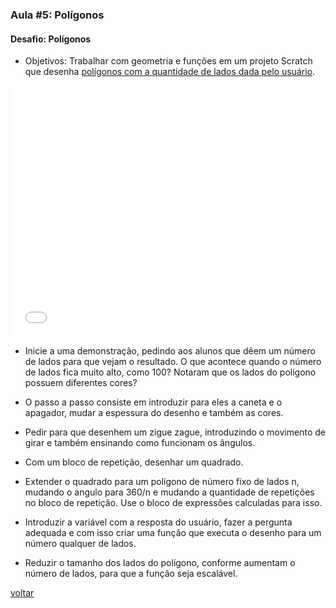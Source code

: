 ### Aula #5: Polígonos

#### Desafio: Polígonos

* Objetivos: Trabalhar com geometria e funções em um projeto Scratch que desenha [polígonos com a quantidade de lados dada pelo usuário](https://scratch.mit.edu/projects/241897074/#player).

<iframe allowtransparency="true" width="485" height="402" src="//scratch.mit.edu/projects/embed/241897074/?autostart=false" frameborder="0" allowfullscreen></iframe>
    

* Inicie a uma demonstração, pedindo aos alunos que dêem um número de lados para que vejam o resultado. O que acontece quando o número de lados fica muito alto, como 100? Notaram que os lados do polígono possuem diferentes cores?

* O passo a passo consiste em introduzir para eles a caneta e o apagador, mudar a espessura do desenho e também as cores.

* Pedir para que desenhem um zigue zague, introduzindo o movimento de girar e também ensinando como funcionam os ângulos.

* Com um bloco de repetição, desenhar um quadrado.

* Extender o quadrado para um polígono de número fixo de lados n, mudando o angulo para 360/n e mudando a quantidade de repetições no bloco de repetição. Use o bloco de expressões calculadas para isso.

* Introduzir a variável com a resposta do usuário, fazer a pergunta adequada e com isso criar uma função que executa o desenho para um número qualquer de lados.

* Reduzir o tamanho dos lados do polígono, conforme aumentam o número de lados, para que a função seja escalável.

[voltar](./)